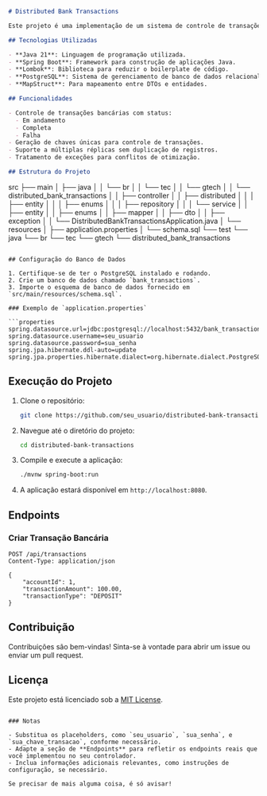 ```markdown
# Distributed Bank Transactions

Este projeto é uma implementação de um sistema de controle de transações bancárias distribuídas utilizando Spring Boot, Lombok e PostgreSQL. O sistema é projetado para garantir a integridade das transações em ambientes com múltiplas réplicas, utilizando otimização de bloqueio (Optimistic Locking).

## Tecnologias Utilizadas

- **Java 21**: Linguagem de programação utilizada.
- **Spring Boot**: Framework para construção de aplicações Java.
- **Lombok**: Biblioteca para reduzir o boilerplate de código.
- **PostgreSQL**: Sistema de gerenciamento de banco de dados relacional.
- **MapStruct**: Para mapeamento entre DTOs e entidades.

## Funcionalidades

- Controle de transações bancárias com status:
  - Em andamento
  - Completa
  - Falha
- Geração de chaves únicas para controle de transações.
- Suporte a múltiplas réplicas sem duplicação de registros.
- Tratamento de exceções para conflitos de otimização.

## Estrutura do Projeto

```
src
├── main
│   ├── java
│   │   └── br
│   │       └── tec
│   │           └── gtech
│   │               └── distributed_bank_transactions
│   │                   ├── controller
│   │                   ├── distributed
│   │                   │   ├── entity
│   │                   │   ├── enums
│   │                   │   ├── repository
│   │                   │   └── service
│   │                   ├── entity
│   │                   ├── enums
│   │                   ├── mapper
│   │                   ├── dto
│   │                   ├── exception
│   │                   └── DistributedBankTransactionsApplication.java
│   └── resources
│       ├── application.properties
│       └── schema.sql
└── test
    └── java
        └── br
            └── tec
                └── gtech
                    └── distributed_bank_transactions
```

## Configuração do Banco de Dados

1. Certifique-se de ter o PostgreSQL instalado e rodando.
2. Crie um banco de dados chamado `bank_transactions`.
3. Importe o esquema de banco de dados fornecido em `src/main/resources/schema.sql`.

### Exemplo de `application.properties`

```properties
spring.datasource.url=jdbc:postgresql://localhost:5432/bank_transactions
spring.datasource.username=seu_usuario
spring.datasource.password=sua_senha
spring.jpa.hibernate.ddl-auto=update
spring.jpa.properties.hibernate.dialect=org.hibernate.dialect.PostgreSQLDialect
```

## Execução do Projeto

1. Clone o repositório:
   ```bash
   git clone https://github.com/seu_usuario/distributed-bank-transactions.git
   ```

2. Navegue até o diretório do projeto:
   ```bash
   cd distributed-bank-transactions
   ```

3. Compile e execute a aplicação:
   ```bash
   ./mvnw spring-boot:run
   ```

4. A aplicação estará disponível em `http://localhost:8080`.

## Endpoints

### Criar Transação Bancária

```http
POST /api/transactions
Content-Type: application/json

{
    "accountId": 1,
    "transactionAmount": 100.00,
    "transactionType": "DEPOSIT"
}
```

## Contribuição

Contribuições são bem-vindas! Sinta-se à vontade para abrir um issue ou enviar um pull request.

## Licença

Este projeto está licenciado sob a [MIT License](LICENSE).
```

### Notas

- Substitua os placeholders, como `seu_usuario`, `sua_senha`, e `sua_chave_transacao`, conforme necessário.
- Adapte a seção de **Endpoints** para refletir os endpoints reais que você implementou no seu controlador.
- Inclua informações adicionais relevantes, como instruções de configuração, se necessário.

Se precisar de mais alguma coisa, é só avisar!
